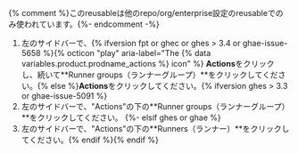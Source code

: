 {% comment %}このreusableは他のrepo/org/enterprise設定のreusableでのみ使われています。{%- endcomment -%}
1. 左のサイドバーで、{% ifversion fpt or ghec or ghes > 3.4 or ghae-issue-5658 %}{% octicon "play" aria-label="The {% data variables.product.prodname_actions %} icon" %} **Actions**をクリックし、続いて**Runner groups（ランナーグループ）**をクリックしてください。{% else %}**Actions**をクリックしてください。{% ifversion ghes > 3.3 or ghae-issue-5091 %}
1. 左のサイドバーで、"Actions"の下の**Runner groups（ランナーグループ）**をクリックしてください。
{%- elsif ghes or ghae %}
1. 左のサイドバーで、"Actions"の下の**Runners（ランナー）**をクリックしてください。{% endif %}{% endif %}
